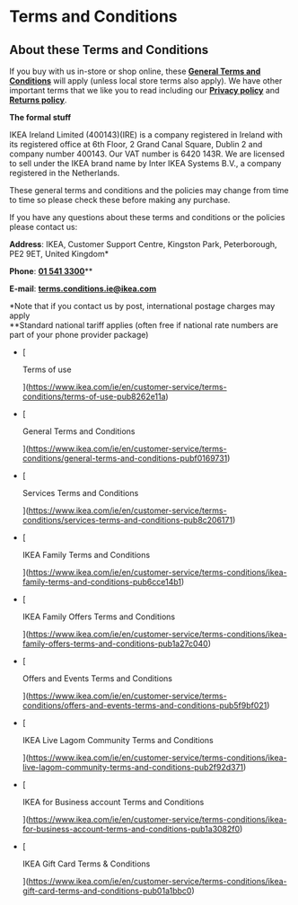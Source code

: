 Terms and Conditions
====================

**About these Terms and Conditions**
------------------------------------

If you buy with us in-store or shop online, these **[General Terms and Conditions](https://www.ikea.com/ie/en/customer-service/terms-conditions/general-terms-and-conditions-pubf0169731)** will apply (unless local store terms also apply). We have other important terms that we like you to read including our **[Privacy policy](https://www.ikea.com/ie/en/customer-service/privacy-policy/)** and **[Returns policy](https://www.ikea.com/ie/en/customer-service/return-policy/)**.

**The formal stuff**

IKEA Ireland Limited (400143)(IRE) is a company registered in Ireland with its registered office at 6th Floor, 2 Grand Canal Square, Dublin 2 and company number 400143. Our VAT number is 6420 143R. We are licensed to sell under the IKEA brand name by Inter IKEA Systems B.V., a company registered in the Netherlands.

These general terms and conditions and the policies may change from time to time so please check these before making any purchase.

If you have any questions about these terms and conditions or the policies please contact us:

**Address**: IKEA, Customer Support Centre, Kingston Park, Peterborough, PE2 9ET, United Kingdom\*

**Phone**: **[01 541 3300](tel:01%20541%203300)**\*\*

**E-mail**: **[terms.conditions.ie@ikea.com](mailto:terms.conditions.ie@ikea.com)**

\*Note that if you contact us by post, international postage charges may apply  
\*\*Standard national tariff applies (often free if national rate numbers are part of your phone provider package)

*   [
    
    Terms of use
    
    ](https://www.ikea.com/ie/en/customer-service/terms-conditions/terms-of-use-pub8262e11a)
*   [
    
    General Terms and Conditions
    
    ](https://www.ikea.com/ie/en/customer-service/terms-conditions/general-terms-and-conditions-pubf0169731)
*   [
    
    Services Terms and Conditions
    
    ](https://www.ikea.com/ie/en/customer-service/terms-conditions/services-terms-and-conditions-pub8c206171)
*   [
    
    IKEA Family Terms and Conditions
    
    ](https://www.ikea.com/ie/en/customer-service/terms-conditions/ikea-family-terms-and-conditions-pub6cce14b1)
*   [
    
    IKEA Family Offers Terms and Conditions
    
    ](https://www.ikea.com/ie/en/customer-service/terms-conditions/ikea-family-offers-terms-and-conditions-pub1a27c040)
*   [
    
    Offers and Events Terms and Conditions
    
    ](https://www.ikea.com/ie/en/customer-service/terms-conditions/offers-and-events-terms-and-conditions-pub5f9bf021)
*   [
    
    IKEA Live Lagom Community Terms and Conditions
    
    ](https://www.ikea.com/ie/en/customer-service/terms-conditions/ikea-live-lagom-community-terms-and-conditions-pub2f92d371)
*   [
    
    IKEA for Business account Terms and Conditions
    
    ](https://www.ikea.com/ie/en/customer-service/terms-conditions/ikea-for-business-account-terms-and-conditions-pub1a3082f0)
*   [
    
    IKEA Gift Card Terms & Conditions
    
    ](https://www.ikea.com/ie/en/customer-service/terms-conditions/ikea-gift-card-terms-and-conditions-pub01a1bbc0)